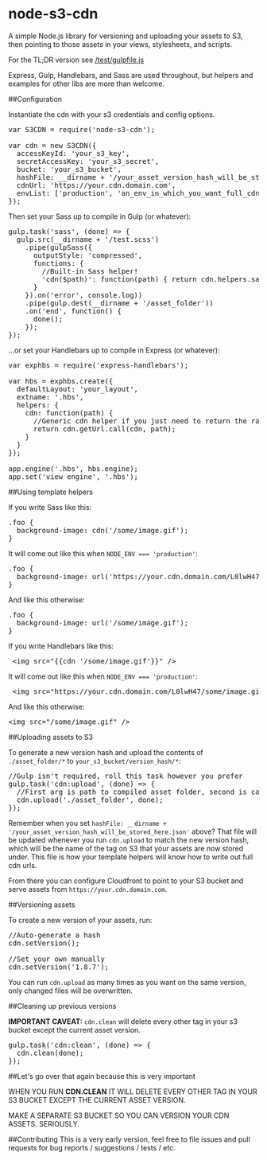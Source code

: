 # node-s3-cdn

A simple Node.js library for versioning and uploading your assets to S3, then pointing to those assets in your views, stylesheets, and scripts.

For the TL;DR version see [/test/gulpfile.js](https://github.com/dfltr/node-s3-cdn/blob/master/test/gulpfile.js)

Express, Gulp, Handlebars, and Sass are used throughout, but helpers and examples for other libs are more than welcome.

##Configuration

Instantiate the cdn with your s3 credentials and config options.
<pre>
var S3CDN = require('node-s3-cdn');

var cdn = new S3CDN({
  accessKeyId: 'your_s3_key',
  secretAccessKey: 'your_s3_secret',
  bucket: 'your_s3_bucket',
  hashFile: __dirname + '/your_asset_version_hash_will_be_stored_here.json',
  cdnUrl: 'https://your.cdn.domain.com',
  envList: ['production', 'an_env_in_which_you_want_full_cdn_urls']
});
</pre>

Then set your Sass up to compile in Gulp (or whatever):

<pre>
gulp.task('sass', (done) => {
  gulp.src(__dirname + '/test.scss')
    .pipe(gulpSass({
      outputStyle: 'compressed',
      functions: {
        //Built-in Sass helper!
        'cdn($path)': function(path) { return cdn.helpers.sass.call(cdn, path) }
      }
    }).on('error', console.log))
    .pipe(gulp.dest(__dirname + '/asset_folder'))
    .on('end', function() {
      done();
    });
});
</pre>

...or set your Handlebars up to compile in Express (or whatever):

<pre>
var exphbs = require('express-handlebars');

var hbs = exphbs.create({
  defaultLayout: 'your_layout',
  extname: '.hbs',
  helpers: {
    cdn: function(path) {
      //Generic cdn helper if you just need to return the raw url
      return cdn.getUrl.call(cdn, path);
    }
  }
});

app.engine('.hbs', hbs.engine);
app.set('view engine', '.hbs');
</pre>

##Using template helpers

If you write Sass like this:
<pre>
.foo {
  background-image: cdn('/some/image.gif');
}
</pre>

It will come out like this when `NODE_ENV === 'production'`:
<pre>
.foo {
  background-image: url('https://your.cdn.domain.com/L0lwH47/some/image.gif');
}
</pre>

And like this otherwise:
<pre>
.foo {
  background-image: url('/some/image.gif');
}
</pre>

If you write Handlebars like this:
<pre>
 &lt;img src="{{cdn '/some/image.gif'}}" />
</pre>

It will come out like this when `NODE_ENV === 'production'`:
<pre>
 &lt;img src="https://your.cdn.domain.com/L0lwH47/some/image.gif" />
</pre>

And like this otherwise:
<pre>
&lt;img src="/some/image.gif" />
</pre>

##Uploading assets to S3

To generate a new version hash and upload the contents of `./asset_folder/*` to `your_s3_bucket/version_hash/*`:
<pre>
//Gulp isn't required, roll this task however you prefer
gulp.task('cdn:upload', (done) => {
  //First arg is path to compiled asset folder, second is callback
  cdn.upload('./asset_folder', done);
});
</pre>

Remember when you set `hashFile: __dirname + '/your_asset_version_hash_will_be_stored_here.json'` above? That file will be updated whenever you run `cdn.upload` to match the new version hash, which will be the name of the tag on S3 that your assets are now stored under. This file is how your template helpers will know how to write out full cdn urls.

From there you can configure Cloudfront to point to your S3 bucket and serve assets from `https://your.cdn.domain.com`.

##Versioning assets

To create a new version of your assets, run:

<pre>
//Auto-generate a hash
cdn.setVersion();

//Set your own manually
cdn.setVersion('1.8.7');
</pre>

You can run `cdn.upload` as many times as you want on the same version, only changed files will be overwritten.

##Cleaning up previous versions

**IMPORTANT CAVEAT:** `cdn.clean` will delete every other tag in your s3 bucket except the current asset version.

<pre>
gulp.task('cdn:clean', (done) => {
  cdn.clean(done);
});
</pre>

##Let's go over that again because this is very important

WHEN YOU RUN **CDN.CLEAN** IT WILL DELETE EVERY OTHER TAG IN YOUR S3 BUCKET EXCEPT THE CURRENT ASSET VERSION.

MAKE A SEPARATE S3 BUCKET SO YOU CAN VERSION YOUR CDN ASSETS. SERIOUSLY.

##Contributing
This is a very early version, feel free to file issues and pull requests for bug reports / suggestions / tests / etc.
